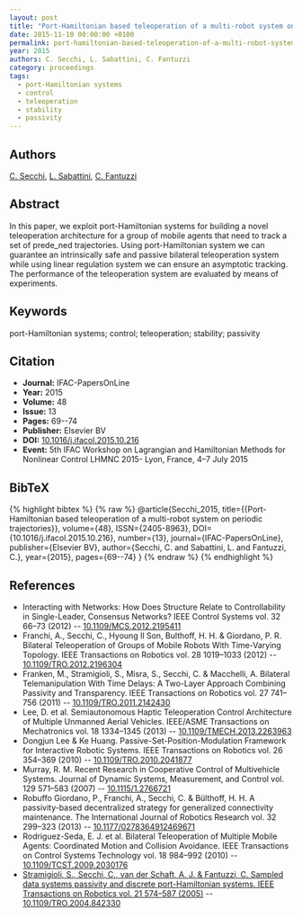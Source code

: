 ```yaml
---
layout: post
title: "Port-Hamiltonian based teleoperation of a multi-robot system on periodic trajectories"
date: 2015-11-10 00:00:00 +0100
permalink: port-hamiltonian-based-teleoperation-of-a-multi-robot-system-on-periodic-trajectories
year: 2015
authors: C. Secchi, L. Sabattini, C. Fantuzzi
category: proceedings
tags:
  - port-Hamiltonian systems
  - control
  - teleoperation
  - stability
  - passivity
---
```

 
## Authors
[C. Secchi](authors/cristian-secchi), [L. Sabattini](authors/l-sabattini), [C. Fantuzzi](authors/cesare-fantuzzi)
 
## Abstract
In this paper, we exploit port-Hamiltonian systems for building a novel teleoperation architecture for a group of mobile agents that need to track a set of prede_ned trajectories. Using port-Hamiltonian system we can guarantee an intrinsically safe and passive bilateral teleoperation system while using linear regulation system we can ensure an asymptotic tracking. The performance of the teleoperation system are evaluated by means of experiments.
 
## Keywords
port-Hamiltonian systems; control; teleoperation; stability; passivity
 
## Citation
- **Journal:** IFAC-PapersOnLine
- **Year:** 2015
- **Volume:** 48
- **Issue:** 13
- **Pages:** 69--74
- **Publisher:** Elsevier BV
- **DOI:** [10.1016/j.ifacol.2015.10.216](https://doi.org/10.1016/j.ifacol.2015.10.216)
- **Event:** 5th IFAC Workshop on Lagrangian and Hamiltonian Methods for Nonlinear Control LHMNC 2015- Lyon, France, 4–7 July 2015
 
## BibTeX
{% highlight bibtex %}
{% raw %}
@article{Secchi_2015,
  title={{Port-Hamiltonian based teleoperation of a multi-robot system on periodic trajectories}},
  volume={48},
  ISSN={2405-8963},
  DOI={10.1016/j.ifacol.2015.10.216},
  number={13},
  journal={IFAC-PapersOnLine},
  publisher={Elsevier BV},
  author={Secchi, C. and Sabattini, L. and Fantuzzi, C.},
  year={2015},
  pages={69--74}
}
{% endraw %}
{% endhighlight %}
 
## References
- Interacting with Networks: How Does Structure Relate to Controllability in Single-Leader, Consensus Networks? IEEE Control Systems vol. 32 66–73 (2012) -- [10.1109/MCS.2012.2195411](https://doi.org/10.1109/MCS.2012.2195411)
- Franchi, A., Secchi, C., Hyoung Il Son, Bulthoff, H. H. & Giordano, P. R. Bilateral Teleoperation of Groups of Mobile Robots With Time-Varying Topology. IEEE Transactions on Robotics vol. 28 1019–1033 (2012) -- [10.1109/TRO.2012.2196304](https://doi.org/10.1109/TRO.2012.2196304)
- Franken, M., Stramigioli, S., Misra, S., Secchi, C. & Macchelli, A. Bilateral Telemanipulation With Time Delays: A Two-Layer Approach Combining Passivity and Transparency. IEEE Transactions on Robotics vol. 27 741–756 (2011) -- [10.1109/TRO.2011.2142430](https://doi.org/10.1109/TRO.2011.2142430)
- Lee, D. et al. Semiautonomous Haptic Teleoperation Control Architecture of Multiple Unmanned Aerial Vehicles. IEEE/ASME Transactions on Mechatronics vol. 18 1334–1345 (2013) -- [10.1109/TMECH.2013.2263963](https://doi.org/10.1109/TMECH.2013.2263963)
- Dongjun Lee & Ke Huang. Passive-Set-Position-Modulation Framework for Interactive Robotic Systems. IEEE Transactions on Robotics vol. 26 354–369 (2010) -- [10.1109/TRO.2010.2041877](https://doi.org/10.1109/TRO.2010.2041877)
- Murray, R. M. Recent Research in Cooperative Control of Multivehicle Systems. Journal of Dynamic Systems, Measurement, and Control vol. 129 571–583 (2007) -- [10.1115/1.2766721](https://doi.org/10.1115/1.2766721)
- Robuffo Giordano, P., Franchi, A., Secchi, C. & Bülthoff, H. H. A passivity-based decentralized strategy for generalized connectivity maintenance. The International Journal of Robotics Research vol. 32 299–323 (2013) -- [10.1177/0278364912469671](https://doi.org/10.1177/0278364912469671)
- Rodriguez-Seda, E. J. et al. Bilateral Teleoperation of Multiple Mobile Agents: Coordinated Motion and Collision Avoidance. IEEE Transactions on Control Systems Technology vol. 18 984–992 (2010) -- [10.1109/TCST.2009.2030176](https://doi.org/10.1109/TCST.2009.2030176)
- [Stramigioli, S., Secchi, C., van der Schaft, A. J. & Fantuzzi, C. Sampled data systems passivity and discrete port-Hamiltonian systems. IEEE Transactions on Robotics vol. 21 574–587 (2005)](sampled-data-systems-passivity-and-discrete-port-hamiltonian-systems) -- [10.1109/TRO.2004.842330](https://doi.org/10.1109/TRO.2004.842330)

